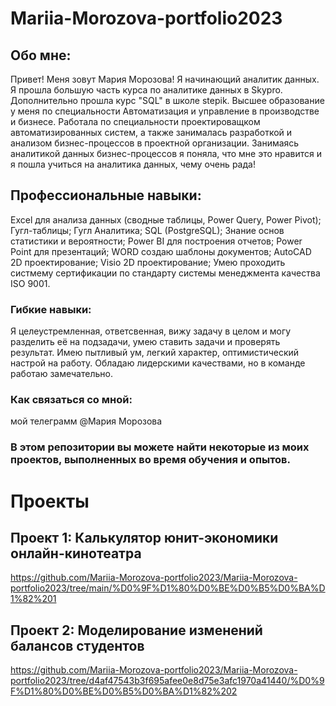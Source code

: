 # Mariia-Morozova-portfolio2023
## Обо мне:
Привет! Меня зовут Мария Морозова! Я начинающий аналитик данных. Я прошла большую часть курса по аналитике данных в Skypro. Дополнительно прошла курс "SQL" в школе stepik. Высшее образование у меня по специальности Автоматизация и управление в производстве и бизнесе. Работала по специальности проектироващком автоматизированных систем, а также занималась разработкой и анализом бизнес-процессов в проектной организации. Занимаясь аналитикой данных бизнес-процессов я поняла, что мне это нравится и я пошла учиться на аналитика данных, чему очень рада!

## Профессиональные навыки:
Excel для анализа данных (сводные таблицы, Power Query, Power Pivot);
Гугл-таблицы;
Гугл Аналитика;
SQL (PostgreSQL);
Знание основ статистики и вероятности;
Power BI для построения отчетов;
Power Point для презентаций;
WORD создаю шаблоны документов;
AutoCAD 2D проектирование;
Visio 2D проектирование;
Умею проходить систмему сертификации по стандарту системы менеджмента качества ISO 9001.

### Гибкие навыки:
Я целеустремленная, ответсвенная, вижу задачу в целом и могу разделить её на подзадачи, умею ставить задачи и проверять результат. 
Имею пытливый ум, легкий характер, оптимистический настрой на работу. Обладаю лидерскими качествами, но в команде работаю замечательно.

### Как связаться со мной: 
мой телеграмм @Maрия Морозова

### В этом репозитории вы можете найти некоторые из моих проектов, выполненных во время обучения и опытов.

# Проекты
## Проект 1: Калькулятор юнит-экономики онлайн-кинотеатра

https://github.com/Mariia-Morozova-portfolio2023/Mariia-Morozova-portfolio2023/tree/main/%D0%9F%D1%80%D0%BE%D0%B5%D0%BA%D1%82%201

## Проект 2: Моделирование изменений балансов студентов

https://github.com/Mariia-Morozova-portfolio2023/Mariia-Morozova-portfolio2023/tree/d4af47543b3f695afee0e8d75e3afc1970a41440/%D0%9F%D1%80%D0%BE%D0%B5%D0%BA%D1%82%202



